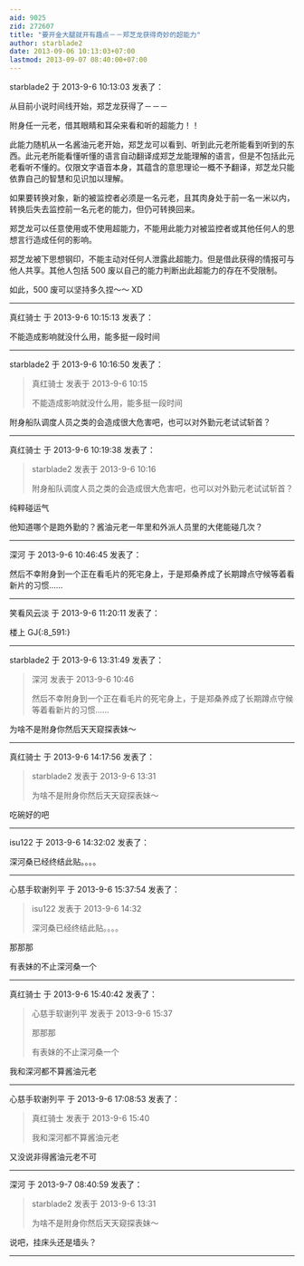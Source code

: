 ```yaml
---
aid: 9025
zid: 272607
title: "要开金大腿就开有趣点－－郑芝龙获得奇妙的超能力"
author: starblade2
date: 2013-09-06 10:13:03+07:00
lastmod: 2013-09-07 08:40:00+07:00
---
```


starblade2 于 2013-9-6 10:13:03 发表了：

从目前小说时间线开始，郑芝龙获得了－－－

附身任一元老，借其眼睛和耳朵来看和听的超能力！！

此能力随机从一名酱油元老开始，郑芝龙可以看到、听到此元老所能看到听到的东西。此元老所能看懂听懂的语言自动翻译成郑芝龙能理解的语言，但是不包括此元老看听不懂的。仅限文字语音本身，其蕴含的意思理论一概不予翻译，郑芝龙只能依靠自己的智慧和见识加以理解。

如果要转换对象，新的被监控者必须是一名元老，且其肉身处于前一名一米以内，转换后失去监控前一名元老的能力，但仍可转换回来。

郑芝龙可以任意使用或不使用超能力，不能用此能力对被监控者或其他任何人的思想言行造成任何的影响。

郑芝龙被下思想钢印，不能主动对任何人泄露此超能力。但是借此获得的情报可与他人共享。其他人包括 500 废以自己的能力判断出此超能力的存在不受限制。

如此，500 废可以坚持多久捏～～ XD

---

真红骑士 于 2013-9-6 10:15:13 发表了：

不能造成影响就没什么用，能多挺一段时间

---

starblade2 于 2013-9-6 10:16:50 发表了：

> 真红骑士 发表于 2013-9-6 10:15
>
> 不能造成影响就没什么用，能多挺一段时间

附身船队调度人员之类的会造成很大危害吧，也可以对外勤元老试试斩首？

---

真红骑士 于 2013-9-6 10:19:38 发表了：

> starblade2 发表于 2013-9-6 10:16
>
> 附身船队调度人员之类的会造成很大危害吧，也可以对外勤元老试试斩首？

纯粹碰运气

他知道哪个是跑外勤的？酱油元老一年里和外派人员里的大佬能碰几次？

---

深河 于 2013-9-6 10:46:45 发表了：

然后不幸附身到一个正在看毛片的死宅身上，于是郑桑养成了长期蹲点守候等着看新片的习惯……

---

笑看风云淡 于 2013-9-6 11:20:11 发表了：

楼上 GJ{:8_591:}

---

starblade2 于 2013-9-6 13:31:49 发表了：

> 深河 发表于 2013-9-6 10:46
>
> 然后不幸附身到一个正在看毛片的死宅身上，于是郑桑养成了长期蹲点守候等着看新片的习惯……

为啥不是附身你然后天天窥探表妹～

---

真红骑士 于 2013-9-6 14:17:56 发表了：

> starblade2 发表于 2013-9-6 13:31
>
> 为啥不是附身你然后天天窥探表妹～

吃碗好的吧

---

isu122 于 2013-9-6 14:32:02 发表了：

深河桑已经终结此贴。。。。

---

心慈手软谢列平 于 2013-9-6 15:37:54 发表了：

> isu122 发表于 2013-9-6 14:32
>
> 深河桑已经终结此贴。。。。

那那那

有表妹的不止深河桑一个

---

真红骑士 于 2013-9-6 15:40:42 发表了：

> 心慈手软谢列平 发表于 2013-9-6 15:37
>
> 那那那
>
> 有表妹的不止深河桑一个

我和深河都不算酱油元老

---

心慈手软谢列平 于 2013-9-6 17:08:53 发表了：

> 真红骑士 发表于 2013-9-6 15:40
>
> 我和深河都不算酱油元老

又没说非得酱油元老不可

---

深河 于 2013-9-7 08:40:59 发表了：

> starblade2 发表于 2013-9-6 13:31
>
> 为啥不是附身你然后天天窥探表妹～

说吧，挂床头还是墙头？

---
